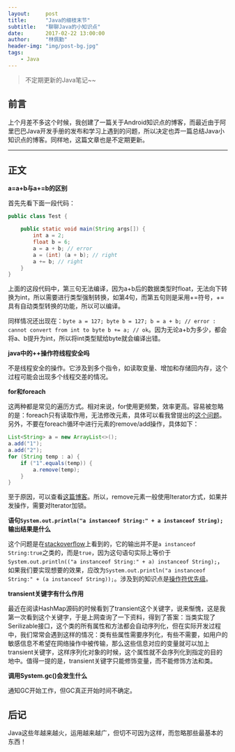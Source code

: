```yaml
---
layout:     post
title:      "Java的细枝末节"
subtitle:   "聊聊Java的小知识点"
date:       2017-02-22 13:00:00
author:     "林佩勤"
header-img: "img/post-bg.jpg"
tags:
    - Java
---
```


> 不定期更新的Java笔记~~


## 前言

上个月差不多这个时候，我创建了一篇关于Android知识点的博客，而最近由于阿里巴巴Java开发手册的发布和学习上遇到的问题，所以决定也弄一篇总结Java小知识点的博客。同样地，这篇文章也是不定期更新。

---

## 正文

**a=a+b与a+=b的区别**

首先先看下面一段代码：

```java
public class Test {

	public static void main(String args[]) {
		int a = 2;
		float b = 6;
		a = a + b; // error
		a = (int) (a + b); // right
		a += b; // right
	}
}
```

上面的这段代码中，第三句无法编译，因为a+b后的数据类型时float，无法向下转换为int，所以需要进行类型强制转换，如第4句，而第五句则是采用+=符号，+=具有自动类型转换的功能，所以可以编译。

同样情况还出现在：`byte a = 127; byte b = 127; b = a + b; // error : cannot convert from int to byte b += a; // ok`。因为无论a+b为多少，都会将a、b提升为int，所以将int类型赋给byte就会编译出错。

**java中的++操作符线程安全吗**

不是线程安全的操作。它涉及到多个指令，如读取变量、增加和存储回内存，这个过程可能会出现多个线程交差的情况。

**for和foreach**

这两种都是常见的遍历方式。相对来说，for使用更频繁，效率更高。容易被忽略的是：foreach只有读取作用，无法修改元素，具体可以看我曾提出的[这个问题](http://stackoverflow.com/questions/37135364/error-occured-while-using-java-foreach-statements)。另外，不要在foreach循环中进行元素的remove/add操作，具体如下：

```java
List<String> a = new ArrayList<>();
a.add("1");
a.add("2");
for (String temp : a) {
	if ("1".equals(temp)) {
		a.remove(temp);
	}
}
```

至于原因，可以查看[这篇博客](http://rongmayisheng.com/post/%E7%A0%B4%E9%99%A4%E8%BF%B7%E4%BF%A1java-util-arraylist%E5%9C%A8foreach%E5%BE%AA%E7%8E%AF%E9%81%8D%E5%8E%86%E6%97%B6%E5%8F%AF%E4%BB%A5%E5%88%A0%E9%99%A4%E5%85%83%E7%B4%A0)。所以，remove元素一般使用Iterator方式，如果并发操作，需要对Iterator加锁。

**语句`System.out.println("a instanceof String:" + a instanceof String);`输出结果是什么**

这个问题是在[stackoverflow](http://stackoverflow.com/questions/43156379/instanceof-operator-in-java)上看到的，它的输出并不是`a instanceof String:true`之类的，而是`true`，因为这句语句实际上等价于`System.out.println(("a instanceof String:" + a) instanceof String);`，如果我们要实现想要的效果，应改为`System.out.println("a instanceof String:" + (a instanceof String));`。涉及到的知识点是[操作符优先级](https://docs.oracle.com/javase/tutorial/java/nutsandbolts/operators.html)。

**transient关键字有什么作用**

最近在阅读HashMap源码的时候看到了transient这个关键字，说来惭愧，这是我第一次看到这个关键字，于是上网查询了一下资料，得到了答案：当类实现了Serilizable接口，这个类的所有属性和方法都会自动序列化，但在实际开发过程中，我们常常会遇到这样的情况：类有些属性需要序列化，有些不需要，如用户的敏感信息不希望在网络操作中被传输，那么这些信息对应的变量就可以加上transient关键字，这样序列化对象的时候，这个属性就不会序列化到指定的目的地中。值得一提的是，transient关键字只能修饰变量，而不能修饰方法和类。

**调用System.gc()会发生什么**

通知GC开始工作，但GC真正开始时间不确定。

## 后记

Java这些年越来越火，运用越来越广，但切不可因为这样，而忽略那些最基本的东西！



